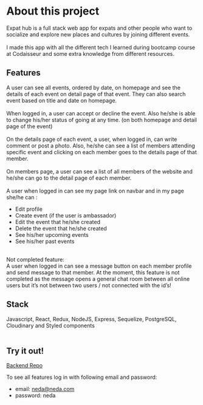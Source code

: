 # About this project

Expat hub is a full stack web app for expats and other people who want to socialize and explore new places and cultures by joining different events. </br></br>
I made this app with all the different tech I learned during bootcamp course at Codaisseur and some extra knowledge from different resources. </br>


## Features

A user can see all events, ordered by date, on homepage and see the details of each event on detail page of that event. They can also search event based on title and date on homepage.</br></br>
When logged in, a user can accept or decline the event. Also he/she is able to change his/her status of going at any time. (on both homepage and detail page of the event)</br></br>
On the details page of each event, a user, when logged in, can write comment or post a photo. Also, he/she  can see a list of members attending specific event and clicking on each member goes to the details page of that member. </br></br>
On members page, a user can see a list of all members of the website and he/she can go to the detail page of each member.</br></br>
A user when logged in can see my page link on navbar and in my page she/he can : </br>
*	Edit profile
*	Create event (if the user is ambassador)
*	Edit the event that he/she created
*	Delete the event that he/she created
*	See his/her upcoming events
*	See his/her past events
</br>
Not completed feature: </br>
A user when logged in can see a message button on each member profile and send message to that member. At the moment, this feature is not completed as the message opens a general chat room between all online users but it’s not between two users / not connected with the id’s!  </br>


## Stack

Javascript, React, Redux, NodeJS, Express, Sequelize, PostgreSQL, Cloudinary and Styled components </br></br>


## Try it out!

[Backend Repo](https://github.com/AvresCode/Expat-Hub-Backend)</br>

To see all features log in with following email and password: </br>
* email: neda@neda.com
* password: neda



